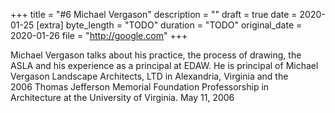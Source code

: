 +++
title = "#6 Michael Vergason"
description = ""
draft = true
date = 2020-01-25
[extra]
byte_length = "TODO"
duration = "TODO"
original_date = 2020-01-26
file = "http://google.com"
+++

Michael Vergason talks about his practice, the process of drawing, the ASLA and his experience as a principal at EDAW. He is principal of Michael Vergason Landscape Architects, LTD in Alexandria, Virginia and the 2006 Thomas Jefferson Memorial Foundation Professorship in Architecture at the University of Virginia. May 11, 2006
